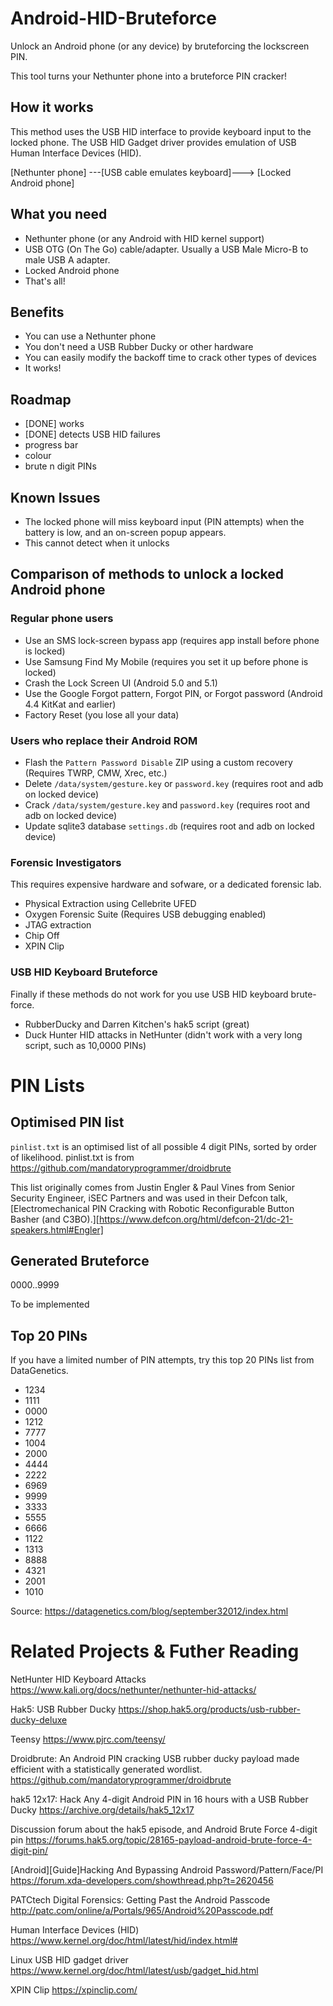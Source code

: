 # Android-HID-Bruteforce

Unlock an Android phone (or any device) by bruteforcing the lockscreen PIN.


This tool turns your Nethunter phone into a bruteforce PIN cracker! 


## How it works

This method uses the USB HID interface to provide keyboard input to the locked phone.
The USB HID Gadget driver provides emulation of USB Human Interface Devices (HID). 

[Nethunter phone] ---[USB cable emulates keyboard]--->  [Locked Android phone]

## What you need

- Nethunter phone (or any Android with HID kernel support)
- USB OTG (On The Go) cable/adapter. Usually a USB Male Micro-B to male USB A adapter.
- Locked Android phone
- That's all!

## Benefits

- You can use a Nethunter phone
- You don't need a USB Rubber Ducky or other hardware
- You can easily modify the backoff time to crack other types of devices
- It works!


## Roadmap

- [DONE] works
- [DONE] detects USB HID failures
- progress bar
- colour
- brute n digit PINs


## Known Issues

- The locked phone will miss keyboard input (PIN attempts) when the battery is low, and an on-screen popup appears.
- This cannot detect when it unlocks


## Comparison of methods to unlock a locked Android phone

### Regular phone users

- Use an SMS lock-screen bypass app (requires app install before phone is locked)
- Use Samsung Find My Mobile (requires you set it up before phone is locked)
- Crash the Lock Screen UI (Android 5.0 and 5.1)
- Use the Google Forgot pattern, Forgot PIN, or Forgot password (Android 4.4 KitKat and earlier)
- Factory Reset (you lose all your data)

### Users who replace their Android ROM

- Flash the `Pattern Password Disable` ZIP using a custom recovery (Requires TWRP, CMW, Xrec, etc.)
- Delete `/data/system/gesture.key` or `password.key` (requires root and adb on locked device)
- Crack `/data/system/gesture.key` and `password.key` (requires root and adb on locked device)
- Update sqlite3 database `settings.db` (requires root and adb on locked device)

### Forensic Investigators

This requires expensive hardware and sofware, or a dedicated forensic lab.

- Physical Extraction using Cellebrite UFED
- Oxygen Forensic Suite (Requires USB debugging enabled)
- JTAG extraction
- Chip Off
- XPIN Clip

### USB HID Keyboard Bruteforce

Finally if these methods do not work for you use USB HID keyboard brute-force.

- RubberDucky and Darren Kitchen's hak5 script (great)
- Duck Hunter HID attacks in NetHunter (didn't work with a very long script, such as 10,0000 PINs)


# PIN Lists

## Optimised PIN list

`pinlist.txt` is an optimised list of all possible 4 digit PINs, sorted by order of likelihood.
pinlist.txt is from https://github.com/mandatoryprogrammer/droidbrute

This list originally comes from Justin Engler & Paul Vines from Senior Security Engineer, iSEC Partners
and was used in their Defcon talk, [Electromechanical PIN Cracking with Robotic Reconfigurable Button Basher (and C3BO).][https://www.defcon.org/html/defcon-21/dc-21-speakers.html#Engler]

## Generated Bruteforce

0000..9999 

To be implemented


## Top 20 PINs

If you have a limited number of PIN attempts, try this top 20 PINs list from DataGenetics.

- 1234
- 1111
- 0000
- 1212
- 7777
- 1004
- 2000
- 4444
- 2222
- 6969
- 9999
- 3333
- 5555
- 6666
- 1122
- 1313
- 8888
- 4321
- 2001
- 1010

Source: https://datagenetics.com/blog/september32012/index.html


# Related Projects & Futher Reading

NetHunter HID Keyboard Attacks
https://www.kali.org/docs/nethunter/nethunter-hid-attacks/

Hak5: USB Rubber Ducky
https://shop.hak5.org/products/usb-rubber-ducky-deluxe

Teensy
https://www.pjrc.com/teensy/

Droidbrute: An Android PIN cracking USB rubber ducky payload made efficient with a statistically generated wordlist.
https://github.com/mandatoryprogrammer/droidbrute

hak5 12x17: Hack Any 4-digit Android PIN in 16 hours with a USB Rubber Ducky 
https://archive.org/details/hak5_12x17

Discussion forum about the hak5 episode, and Android Brute Force 4-digit pin
https://forums.hak5.org/topic/28165-payload-android-brute-force-4-digit-pin/

[Android][Guide]Hacking And Bypassing Android Password/Pattern/Face/PI
https://forum.xda-developers.com/showthread.php?t=2620456

PATCtech Digital Forensics: Getting Past the Android Passcode
http://patc.com/online/a/Portals/965/Android%20Passcode.pdf

Human Interface Devices (HID)
https://www.kernel.org/doc/html/latest/hid/index.html#

Linux USB HID gadget driver
https://www.kernel.org/doc/html/latest/usb/gadget_hid.html

XPIN Clip
https://xpinclip.com/
